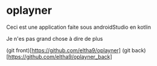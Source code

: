 # oplayner

Ceci est une application faite sous androidStudio en kotlin

Je n'es pas grand chose à dire de plus 

(git front)[https://github.com/eltha9/oplayner]
(git back)[https://github.com/eltha9/oplayner_back]